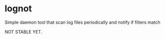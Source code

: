 # lognot
Simple daemon tool that scan log files periodically and notify if filters match

NOT STABLE YET.
